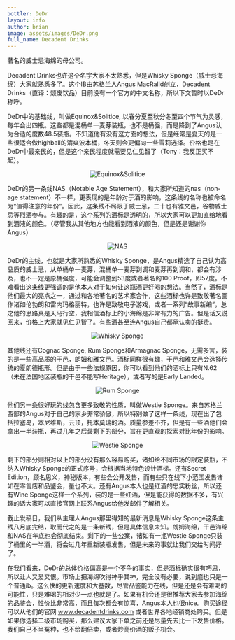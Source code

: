 ```yaml
---
bottler: DeDr
layout: info
author: brian
image: assets/images/DeDr.png
full_name: Decadent Drinks
---
```

著名的威士忌海绵的母公司。

Decadent Drinks也许这个名字大家不太熟悉，但是Whisky Sponge（威士忌海绵）大家就熟悉多了。这个IB由苏格兰人Angus MacRalid创立，Decadent Drinks（直译：颓废饮品）目前没有一个官方的中文名称，所以下文暂时以DeDr称呼。

DeDr中的基础线，叫做Equinox&Solitice, 以春分夏至秋分冬至四个节气为灵感，每年会出四瓶。这些都是混桶单一麦芽装瓶，也不是桶强，而是降到了Angus认为合适的度数48.5装瓶。不知道他有没有这方面的想法，但是经常是夏天的是一些很适合做highball的清爽波本桶，冬天则会更偏向一些雪莉选择。价格也是在DeDr中最亲民的，但是这个亲民程度就需要见仁见智了（Tony：我反正买不起）。

<p align="center">
  <img src="/assets/images/DeDr-1.jpg" alt="Equinox&Solitice"/>
</p>

DeDr的另一条线NAS（Notable Age Statement），和大家所知道的nas（non-age statement）不一样，更表现的是年龄对于酒的影响，这条线的名称也被命名为“值得注意的年份”。因此，这条线不局限于威士忌，二十也有雅文邑，谷物威士忌等烈酒参与。有趣的是，这个系列的酒标是透明的，所以大家可以更加直给地看到酒液的颜色。（尽管我从其他地方也能看到酒液的颜色，但是还是谢谢你Angus）

<p align="center">
  <img src="/assets/images/DeDr-2.jpg" alt="NAS"/>
</p>

DeDr的主线，也就是大家所熟悉的Whisky Sponge，是Angus精选了自己认为高品质的威士忌，从单桶单一麦芽，混桶单一麦芽到调和麦芽再到调和，都会有涉及，也不一定是原桶强度，可能会调整到53度或者著名的100 Proof，即57度。不难看出这条线更强调的是他本人对于如何让这瓶酒更好喝的想法。当然了，酒标是他们最大的亮点之一，通过和各地著名的艺术家合作，这些酒标也许是致敬著名画作诸如伦勃朗和雷内玛格丽特，也许是致敬电子游戏，或者一系列“故事新编”，总之他的思路真是天马行空，我相信酒标上的小海绵是非常有力的广告。但是话又说回来，价格上大家就见仁见智了。有些酒甚至连Angus自己都承认卖的挺贵。

<p align="center">
  <img src="/assets/images/DeDr-2.jpg" alt="Whisky Sponge"/>
</p>

其他线还有Cognac Sponge, Rum Sponge和Armagnac Sponge，无需多言，装的是一些高品质的干邑，朗姆和雅文邑。酒标同样很有趣，干邑和雅文邑会选择传统的夏朗德瓶形。但是由于一些法规原因，你可以看到他们的酒标上只有N.62（未在法国地区装瓶的干邑不能写Heritage），或者写的是Early Landed。

<p align="center">
  <img src="/assets/images/DeDr-4.jpg" alt="Rum Sponge"/>
</p>

他们另一条很好玩的线包含更多致敬的性质，叫做Westie Sponge。来自苏格兰西部的Angus对于自己的家乡非常骄傲，所以特别做了这样一条线，现在出了包括拉塞岛，本尼维斯，云顶，托本莫瑞的酒。质量参差不齐，但是有一些酒他们会拿出一半装瓶，再过几年之后装剩下的部分，旨在更直观的探索对比年份的影响。

<p align="center">
  <img src="/assets/images/DeDr-5.jpg" alt="Westie Sponge"/>
</p>

剩下的部分则相对以上的部分没有那么容易购买，诸如给不同市场的限定装瓶，不纳入Whisky Sponge的正式序号，会根据当地特色设计酒标。还有Secret Edition，顾名思义，神秘版本，有些会公开发售，而有些只在线下小范围发售诸如在零售店和品鉴会，量也不大。还有Angus本人也是红酒的忠实粉丝，所以还有Wine Sponge这样一个系列，装的是一些红酒，但是能获得的数据不多，有兴趣的话大家可以直接官网上联系Angus给他发邮件了解相关。

截止发稿日，我们从主理人Angus那里得知的最新消息是Whisky Sponge这条主线八月底完结，取而代之的是一条新线，但是具体信息未知。朗姆海绵，干邑海绵和NAS在年底也会彻底结束。剩下的一些公案，诸如有一瓶Westie Sponge只装了桶里的一半酒，将会过几年重新装瓶发售，但是未来的事就让我们交给时间好了。

在我们看来，DeDr的总体价格偏高是一个不争的事实，但是酒标确实很有巧思，所以让人又爱又恨。市场上把海绵吹得神乎其神，完全没有必要，说到底也只是一个普通ib。这么快的更新速度和大基数，尽管品鉴能力在线，但是还是会有难喝的可能性，只是难喝的相对少一点也就是了。如果有机会还是很推荐大家去参加海绵的品鉴会，性价比非常高，而且每次都会有惊喜，Angus本人也很nice。购买途径可以从他们的官网 www.decadentdrinks.com 或者世界各地经销商处购买。但是如果你选择二级市场购买，那么建议大家下单之前还是尽量先去比一下发售价格。我们自己不当冤种，也不给翻倍卖，或者炒高价酒的贩子机会。

